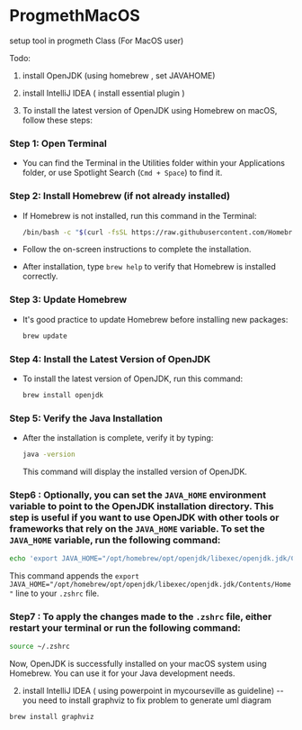 # ProgmethMacOS
setup tool in progmeth Class (For MacOS user) 

Todo: 
1. install OpenJDK (using homebrew , set JAVAHOME)
2. install IntelliJ IDEA ( install essential plugin ) 

1. To install the latest version of OpenJDK using Homebrew on macOS, follow these steps:

### Step 1: Open Terminal
- You can find the Terminal in the Utilities folder within your Applications folder, or use Spotlight Search (`Cmd + Space`) to find it.

### Step 2: Install Homebrew (if not already installed)
- If Homebrew is not installed, run this command in the Terminal:

  ```bash
  /bin/bash -c "$(curl -fsSL https://raw.githubusercontent.com/Homebrew/install/HEAD/install.sh)"
  ```

- Follow the on-screen instructions to complete the installation.
- After installation, type `brew help` to verify that Homebrew is installed correctly.

### Step 3: Update Homebrew
- It's good practice to update Homebrew before installing new packages:

  ```bash
  brew update
  ```

### Step 4: Install the Latest Version of OpenJDK
- To install the latest version of OpenJDK, run this command:

  ```bash
  brew install openjdk
  ```

### Step 5: Verify the Java Installation
- After the installation is complete, verify it by typing:

  ```bash
  java -version
  ```

  This command will display the installed version of OpenJDK.
### Step6 : Optionally, you can set the `JAVA_HOME` environment variable to point to the OpenJDK installation directory. This step is useful if you want to use OpenJDK with other tools or frameworks that rely on the `JAVA_HOME` variable. To set the `JAVA_HOME` variable, run the following command:
   ```bash
   echo 'export JAVA_HOME="/opt/homebrew/opt/openjdk/libexec/openjdk.jdk/Contents/Home"' >> ~/.zshrc
   ```

   This command appends the `export JAVA_HOME="/opt/homebrew/opt/openjdk/libexec/openjdk.jdk/Contents/Home"` line to your `.zshrc` file.

### Step7 : To apply the changes made to the `.zshrc` file, either restart your terminal or run the following command:
   ```bash
   source ~/.zshrc
   ```

Now, OpenJDK is successfully installed on your macOS system using Homebrew. You can use it for your Java development needs.

2. install IntelliJ IDEA ( using powerpoint in mycourseville as guideline)
-- you need to install graphviz to fix problem to generate uml diagram
``` bash
brew install graphviz
```


